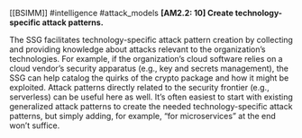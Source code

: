 [[BSIMM]] #intelligence #attack_models
**[AM2.2: 10] Create technology-specific attack patterns.**


The SSG facilitates technology-specific attack pattern creation by collecting and providing knowledge about attacks relevant to the organization’s technologies. For example, if the organization’s cloud software relies on a cloud vendor’s security apparatus (e.g., key and secrets management), the SSG can help catalog the quirks of the crypto package and how it might be exploited. Attack patterns directly related to the security frontier (e.g., serverless) can be useful here as well. It’s often easiest to start with existing generalized attack patterns to create the needed technology-specific attack patterns, but simply adding, for example, “for microservices” at the end won’t suffice.


